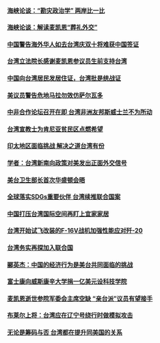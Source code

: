 #### [海峡论谈：“勘灾政治学” 两岸比一比](../pages/zivymejqv_/4554644.md) 

#### [海峡论谈：解读麦凯恩“葬礼外交”](../pages/zivymejqv_/4554635.md) 

#### [中国警告海外华人如去台湾庆双十将难获中国签证](../pages/zivymejqv_/4554371.md) 

#### [台湾立法院长感谢麦凯恩参议员生前支持台湾](../pages/zivymejqv_/4554347.md) 

#### [中国向台湾居民发居住证，台湾批是统战证](../pages/zivymejqv_/4553710.md) 

#### [美议员警告危地马拉勿效仿萨尔瓦多](../pages/zivymejqv_/4553286.md) 

#### [中非合作论坛召开在即 台湾非洲友邦斯威士兰不为所动](../pages/zivymejqv_/4553269.md) 

#### [台湾宣教士为肯尼亚贫民区点燃希望](../pages/zivymejqv_/4552616.md) 

#### [印太地区面临挑战  解决之道台湾有份](../pages/zivymejqv_/4551442.md) 

#### [学者：台湾新南向政策对美发出正面外交信号](../pages/zivymejqv_/4551432.md) 

#### [美台卫生部长首次华盛顿会晤](../pages/zivymejqv_/4550602.md) 

#### [全球落实SDGs重要伙伴  台湾续推联合国案](../pages/zivymejqv_/4549590.md) 

#### [中国打压台湾国际空间再盯上宜家家居](../pages/zivymejqv_/4549376.md) 

#### [台湾开始试飞改装的F-16V战机加强性能应对歼-20](../pages/zivymejqv_/4548129.md) 

#### [台湾务实再探加入联合国](../pages/zivymejqv_/4548090.md) 

#### [郦英杰：中国的经济行为是美台共同面临的挑战](../pages/zivymejqv_/4547992.md) 

#### [富士康向威斯康辛大学捐一亿美元设科技学院](../pages/zivymejqv_/4547610.md) 

#### [麦凯恩逝世参院军委会主席空缺 “亲台派”议员有望接手](../pages/zivymejqv_/4547052.md) 

#### [布莱尔上将：台湾应在辽宁号绕行时做模拟攻击](../pages/zivymejqv_/4546561.md) 

#### [无论是筹码与否 台湾都在提升同美国的关系](../pages/zivymejqv_/4545930.md) 

